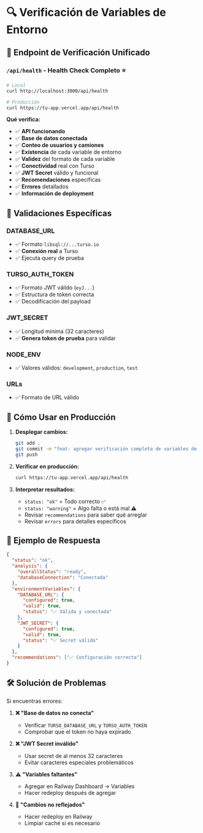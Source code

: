 # 🔍 Verificación de Variables de Entorno

## 📍 Endpoint de Verificación Unificado

### `/api/health` - Health Check Completo ⭐
```bash
# Local
curl http://localhost:3000/api/health

# Producción
curl https://tu-app.vercel.app/api/health
```

**Qué verifica:**
- ✅ **API funcionando**
- ✅ **Base de datos conectada**
- ✅ **Conteo de usuarios y camiones**
- ✅ **Existencia** de cada variable de entorno
- ✅ **Validez** del formato de cada variable
- ✅ **Conectividad** real con Turso
- ✅ **JWT Secret** válido y funcional
- ✅ **Recomendaciones** específicas
- ✅ **Errores** detallados
- ✅ **Información de deployment**

## 🧪 Validaciones Específicas

### DATABASE_URL
- ✅ Formato `libsql://...turso.io`
- ✅ **Conexión real** a Turso
- ✅ Ejecuta query de prueba

### TURSO_AUTH_TOKEN
- ✅ Formato JWT válido (`eyJ...`)
- ✅ Estructura de token correcta
- ✅ Decodificación del payload

### JWT_SECRET
- ✅ Longitud mínima (32 caracteres)
- ✅ **Genera token de prueba** para validar

### NODE_ENV
- ✅ Valores válidos: `development`, `production`, `test`

### URLs
- ✅ Formato de URL válido

## 🚀 Cómo Usar en Producción

1. **Desplegar cambios:**
   ```bash
   git add .
   git commit -m "feat: agregar verificación completa de variables de entorno"
   git push
   ```

2. **Verificar en producción:**
   ```bash
   curl https://tu-app.vercel.app/api/health
   ```

3. **Interpretar resultados:**
   - `status: "ok"` = Todo correcto ✅
   - `status: "warning"` = Algo falta o está mal ⚠️
   - Revisar `recommendations` para saber qué arreglar
   - Revisar `errors` para detalles específicos

## 🎯 Ejemplo de Respuesta

```json
{
  "status": "ok",
  "analysis": {
    "overallStatus": "ready",
    "databaseConnection": "Conectada"
  },
  "environmentVariables": {
    "DATABASE_URL": {
      "configured": true,
      "valid": true,
      "status": "✅ Válida y conectada"
    },
    "JWT_SECRET": {
      "configured": true,
      "valid": true,
      "status": "✅ Secret válido"
    }
  },
  "recommendations": ["✅ Configuración correcta"]
}
```

## 🛠️ Solución de Problemas

Si encuentras errores:

1. **❌ "Base de datos no conecta"**
   - Verificar `TURSO_DATABASE_URL` y `TURSO_AUTH_TOKEN`
   - Comprobar que el token no haya expirado

2. **❌ "JWT Secret inválido"**
   - Usar secret de al menos 32 caracteres
   - Evitar caracteres especiales problemáticos

3. **⚠️ "Variables faltantes"**
   - Agregar en Railway Dashboard → Variables
   - Hacer redeploy después de agregar

4. **🔄 "Cambios no reflejados"**
   - Hacer redeploy en Railway
   - Limpiar caché si es necesario
